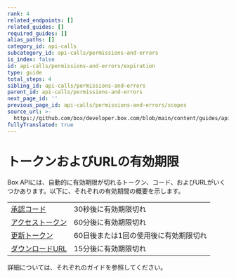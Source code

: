 ```yaml
---
rank: 4
related_endpoints: []
related_guides: []
required_guides: []
alias_paths: []
category_id: api-calls
subcategory_id: api-calls/permissions-and-errors
is_index: false
id: api-calls/permissions-and-errors/expiration
type: guide
total_steps: 4
sibling_id: api-calls/permissions-and-errors
parent_id: api-calls/permissions-and-errors
next_page_id: ''
previous_page_id: api-calls/permissions-and-errors/scopes
source_url: >-
  https://github.com/box/developer.box.com/blob/main/content/guides/api-calls/permissions-and-errors/expiration.md
fullyTranslated: true
---
```

# トークンおよびURLの有効期限

Box APIには、自動的に有効期限が切れるトークン、コード、およびURLがいくつかあります。以下に、それぞれの有効期間の概要を示します。

|                              |                      |
| ---------------------------- | -------------------- |
| [承認コード][Authorization Codes] | 30秒後に有効期限切れ          |
| [アクセストークン][Access Tokens]    | 60分後に有効期限切れ          |
| [更新トークン][Refresh Tokens]     | 60日後または1回の使用後に有効期限切れ |
| [ダウンロードURL][Download URLs]   | 15分後に有効期限切れ          |

詳細については、それぞれのガイドを参照してください。

[Authorization Codes]: g://authentication/oauth2

[Access Tokens]: g://authentication/access-tokens

[Refresh Tokens]: g://authentication/access-tokens/refresh

[Download URLs]: g://downloads
